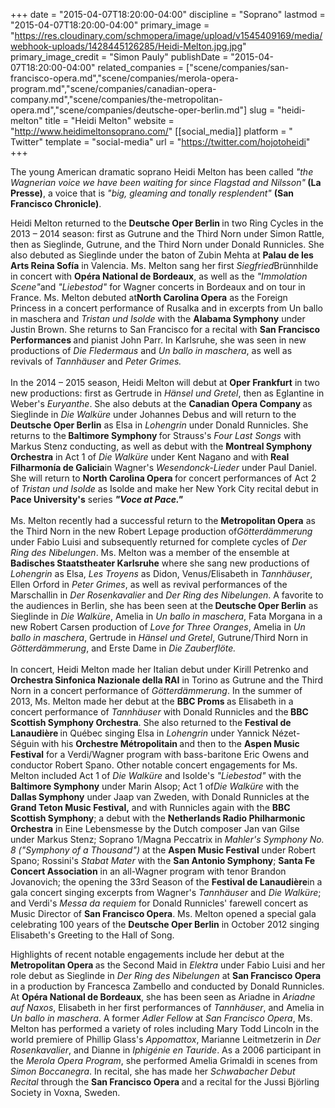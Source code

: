 +++
date = "2015-04-07T18:20:00-04:00"
discipline = "Soprano"
lastmod = "2015-04-07T18:20:00-04:00"
primary_image = "https://res.cloudinary.com/schmopera/image/upload/v1545409169/media/webhook-uploads/1428445126285/Heidi-Melton.jpg.jpg"
primary_image_credit = "Simon Pauly"
publishDate = "2015-04-07T18:20:00-04:00"
related_companies = ["scene/companies/san-francisco-opera.md","scene/companies/merola-opera-program.md","scene/companies/canadian-opera-company.md","scene/companies/the-metropolitan-opera.md","scene/companies/deutsche-oper-berlin.md"]
slug = "heidi-melton"
title = "Heidi Melton"
website = "http://www.heidimeltonsoprano.com/"
[[social_media]]
platform = " Twitter"
template = "social-media"
url = "https://twitter.com/hojotoheidi"
+++

<p>
	The young American dramatic soprano Heidi Melton has been called <em>"the Wagnerian voice we have been waiting for since Flagstad and Nilsson"</em><strong> (La Presse)</strong>, a voice that is <em>"big, gleaming and tonally resplendent"</em> <strong>(San Francisco Chronicle)</strong>.
</p>
<p>
	Heidi Melton returned to the <strong>Deutsche Oper Berlin </strong>in two Ring Cycles in the 2013 – 2014 season: first as Gutrune and the Third Norn under Simon Rattle, then as Sieglinde, Gutrune, and the Third Norn under Donald Runnicles. She also debuted as Sieglinde under the baton of Zubin Mehta at <strong>Palau de les Arts Reina Sofía</strong> in Valencia. Ms. Melton sang her first <em>Siegfried</em>Brünnhilde in concert with <strong>Opéra National de Bordeaux</strong>, as well as the <em>"Immolation Scene"</em>and<em> "Liebestod" </em>for Wagner concerts in Bordeaux and on tour in France. Ms. Melton debuted at<strong>North Carolina Opera</strong> as the Foreign Princess in a concert performance of Rusalka and in excerpts from Un ballo in maschera and <em>Tristan und Isolde</em> with the <strong>Alabama Symphony</strong> under Justin Brown. She returns to San Francisco for a recital with <strong>San Francisco Performances </strong>and pianist John Parr. In Karlsruhe, she was seen in new productions of <em>Die Fledermaus</em> and <em>Un ballo in maschera</em>, as well as revivals of <em>Tannhäuser</em> and <em>Peter Grimes.</em><br>
	<br>
	In the 2014 – 2015 season, Heidi Melton will debut at <strong>Oper Frankfurt</strong> in two new productions: first as Gertrude in <em>Hänsel und Gretel</em>, then as Eglantine in Weber's<em> Euryanthe</em>. She also debuts at the <strong>Canadian Opera Company </strong>as Sieglinde in <em>Die Walküre</em> under Johannes Debus and will return to the<strong> Deutsche Oper Berlin</strong> as Elsa in <em>Lohengrin</em> under Donald Runnicles. She returns to the<strong> Baltimore Symphony </strong>for Strauss's <em>Four Last Songs </em>with Markus Stenz conducting, as well as debut with the <strong>Montreal Symphony Orchestra</strong> in Act 1 of<em> Die Walküre </em>under Kent Nagano and with<strong> Real Filharmonía de Galicia</strong>in Wagner's <em>Wesendonck-Lieder</em> under Paul Daniel. She will return to <strong>North Carolina Opera </strong>for concert performances of Act 2 of <em>Tristan und Isolde</em> as Isolde and make her New York City recital debut in <strong>Pace University's</strong> series <em><strong data-redactor-tag="strong">"Voce at Pace."</strong></em><br>
	<br>
	Ms. Melton recently had a successful return to the <strong>Metropolitan Opera</strong> as the Third Norn in the new Robert Lepage production of<em>Götterdämmerung</em> under Fabio Luisi and subsequently returned for complete cycles of <em>Der Ring des Nibelungen</em>. Ms. Melton was a member of the ensemble at<strong> Badisches Staatstheater Karlsruhe</strong> where she sang new productions of <em>Lohengrin</em> as Elsa, <em>Les Troyens</em> as Didon, Venus/Elisabeth in <em>Tannhäuser</em>, Ellen Orford in <em>Peter Grimes</em>, as well as revival performances of the Marschallin in <em>Der Rosenkavalier</em> and <em>Der Ring des Nibelungen</em>. A favorite to the audiences in Berlin, she has been seen at the<strong> Deutsche Oper Berlin</strong> as Sieglinde in <em>Die Walküre</em>, Amelia in <em>Un ballo in maschera</em>, Fata Morgana in a new Robert Carsen production of <em>Love for Three Oranges</em>, Amelia in <em>Un ballo in maschera</em>, Gertrude in <em>Hänsel und Gretel</em>, Gutrune/Third Norn in <em>Götterdämmerung</em>, and Erste Dame in <em>Die Zauberflöte. </em><br>
	<br>
	In concert, Heidi Melton made her Italian debut under Kirill Petrenko and <strong>Orchestra Sinfonica Nazionale della RAI</strong> in Torino as Gutrune and the Third Norn in a concert performance of <em>Götterdämmerung</em>. In the summer of 2013, Ms. Melton made her debut at the <strong>BBC Proms </strong>as Elisabeth in a concert performance of <em>Tannhäuser</em> with Donald Runnicles and the<strong> BBC Scottish Symphony Orchestra</strong>. She also returned to the <strong>Festival de Lanaudière </strong>in Québec singing Elsa in <em>Lohengrin</em> under Yannick Nézet-Séguin with his <strong>Orchestre Métropolitain </strong>and then to the <strong>Aspen Music Festival</strong> for a Verdi/Wagner program with bass-baritone Eric Owens and conductor Robert Spano. Other notable concert engagements for Ms. Melton included Act 1 of <em>Die Walküre</em> and Isolde's <em>"Liebestod" </em>with the <strong>Baltimore Symphony</strong> under Marin Alsop; Act 1 of<em>Die Walküre</em> with the <strong>Dallas Symphony</strong> under Jaap van Zweden, with Donald Runnicles at the <strong>Grand Teton Music Festival,</strong> and with Runnicles again with the <strong>BBC Scottish Symphony</strong>; a debut with the <strong>Netherlands Radio Philharmonic Orchestra</strong> in Eine Lebensmesse by the Dutch composer Jan van Gilse under Markus Stenz; Soprano 1/Magna Peccatrix in <em>Mahler's Symphony No. 8 ("Symphony of a Thousand") </em>at the <strong>Aspen Music Festival</strong> under Robert Spano; Rossini's<em> Stabat Mater </em>with the <strong>San Antonio Symphony</strong>; <strong>Santa Fe Concert Association</strong> in an all-Wagner program with tenor Brandon Jovanovich; the opening the 33rd Season of the <strong>Festival de Lanaudière</strong>in a gala concert singing excerpts from Wagner's <em>Tannhäuser </em>and <em>Die Walküre</em>; and Verdi's <em>Messa da requiem</em> for Donald Runnicles' farewell concert as Music Director of <strong>San Francisco Opera</strong>. Ms. Melton opened a special gala celebrating 100 years of the <strong>Deutsche Oper Berlin</strong> in October 2012 singing Elisabeth's Greeting to the Hall of Song.
</p>
<p>
	Highlights of recent notable engagements include her debut at the <strong>Metropolitan Opera </strong>as the Second Maid in <em>Elektra </em>under Fabio Luisi and her role debut as Sieglinde in <em>Der Ring des Nibelungen</em> at <strong>San Francisco Opera</strong> in a production by Francesca Zambello and conducted by Donald Runnicles. At <strong>Opéra National de Bordeaux</strong>, she has been seen as Ariadne in <em>Ariadne auf Naxos</em>, Elisabeth in her first performances of <em>Tannhäuser</em>, and Amelia in <em>Un ballo in maschera</em>. A former <em>Adler Fellow</em> at <em>San Francisco Opera</em>, Ms. Melton has performed a variety of roles including Mary Todd Lincoln in the world premiere of Phillip Glass's <em>Appomattox</em>, Marianne Leitmetzerin in<em> Der Rosenkavalier</em>, and Dianne in<em> Iphigénie en Tauride</em>. As a 2006 participant in the <em>Merola Opera Program</em>, she performed Amelia Grimaldi in scenes from <em>Simon Boccanegra</em>. In recital, she has made her <em>Schwabacher Debut Recital </em>through the <strong>San Francisco Opera </strong>and a recital for the Jussi Björling Society in Voxna, Sweden.<br>
</p>
